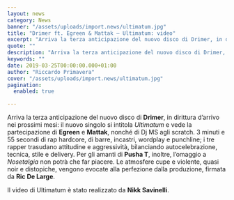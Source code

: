 ```yaml
---
layout: news
category: News
banner: "/assets/uploads/import.news/ultimatum.jpg"
title: "Drimer ft. Egreen & Mattak – Ultimatum: video"
excerpt: "Arriva la terza anticipazione del nuovo disco di Drimer, in dirittura d’arrivo nei prossimi mesi: il nuovo singolo si intitola Ultimatum e vede la partecipazione di Egreen e Mattak, nonché di Dj MS agli scratch. 3 minuti e 55 secondi di rap hardcore, di barre, incastri, wordplay e punchline; i tre rapper trasudano attitudine e [&hellip"
quote: ""
description: "Arriva la terza anticipazione del nuovo disco di Drimer, in dirittura d’arrivo nei prossimi mesi: il nuovo singolo si intitola Ultimatum e vede la partecipazione di Egreen e Mattak, nonché di Dj MS agli scratch. 3 minuti e 55 secondi di rap hardcore, di barre, incastri, wordplay e punchline; i tre rapper trasudano attitudine e [&hellip"
keywords: ""
date: 2019-03-25T00:00:00.000+01:00
author: "Riccardo Primavera"
cover: "/assets/uploads/import.news/ultimatum.jpg"
pagination:
  enabled: true

---
```


Arriva la terza anticipazione del nuovo disco di **Drimer**, in dirittura d’arrivo nei prossimi mesi: il nuovo singolo si intitola _Ultimatum_ e vede la partecipazione di **Egreen** e **Mattak**, nonché di Dj MS agli scratch. 3 minuti e 55 secondi di rap hardcore, di barre, incastri, wordplay e punchline; i tre rapper trasudano attitudine e aggressività, bilanciando autocelebrazione, tecnica, stile e delivery. Per gli amanti di **Pusha T**, inoltre, l’omaggio a _Nosetalgia_ non potrà che far piacere. Le atmosfere cupe e violente, quasi noir e distopiche, vengono evocate alla perfezione dalla produzione, firmata da **Ric De Large**.

Il video di Ultimatum è stato realizzato da **Nikk Savinelli**.